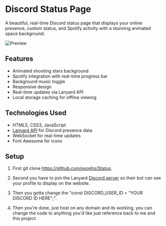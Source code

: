# Discord Status Page

A beautiful, real-time Discord status page that displays your online presence, custom status, and Spotify activity with a stunning animated space background.

![Preview](https://i.imgur.com/PybbsZY.png)

## Features

-  Animated shooting stars background
-  Spotify integration with real-time progress bar
-  Background music toggle
-  Responsive design
-  Real-time updates via Lanyard API
-  Local storage caching for offline viewing

## Technologies Used

- HTML5, CSS3, JavaScript
- [Lanyard API](https://github.com/Phineas/lanyard) for Discord presence data
- WebSocket for real-time updates
- Font Awesome for icons

## Setup

1. First git clone https://github.com/exophs/Status.

2. Second you have to join the Lanyard [Discord server](https://discord.gg/8NTS7FRFgu) so their bot can see your profile to display on the website.

3. Then you gotta change the "const DISCORD_USER_ID = "YOUR DISCORD ID HERE";".

4. Then you're done, just host on any domain and its working, you can change the code to anything you'd like just reference back to me and this project.
